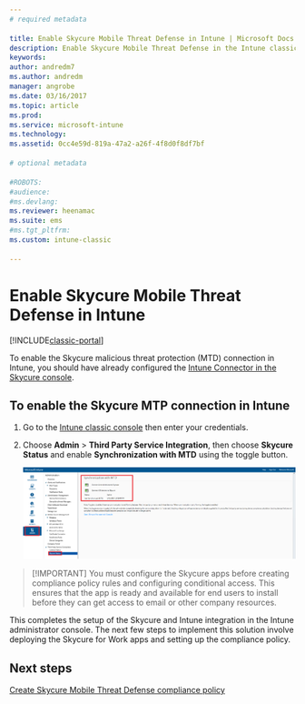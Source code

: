 ```yaml
---
# required metadata

title: Enable Skycure Mobile Threat Defense in Intune | Microsoft Docs
description: Enable Skycure Mobile Threat Defense in the Intune classic console.
keywords:
author: andredm7
ms.author: andredm
manager: angrobe
ms.date: 03/16/2017
ms.topic: article
ms.prod:
ms.service: microsoft-intune
ms.technology:
ms.assetid: 0cc4e59d-819a-47a2-a26f-4f8d0f8df7bf

# optional metadata

#ROBOTS:
#audience:
#ms.devlang:
ms.reviewer: heenamac
ms.suite: ems
#ms.tgt_pltfrm:
ms.custom: intune-classic

---
```


# Enable Skycure Mobile Threat Defense in Intune

[!INCLUDE[classic-portal](../includes/classic-portal.md)]

To enable the Skycure malicious threat protection (MTD) connection in Intune, you should have already configured the [Intune Connector in the Skycure console](https://docs.microsoft.com/intune/deploy-use/setup-the-skycure-integration-with-Intune).

## To enable the Skycure MTP connection in Intune

1.  Go to the [Intune classic console](https://manage.microsoft.com/) then enter your credentials.

2.  Choose **Admin** &gt; **Third Party Service Integration**, then choose **Skycure Status** and enable **Synchronization with MTD** using the toggle button.

	![Enable Skycure toggle in Intune classic console](../media/mtp/enable-skycure-1.png)

> [!IMPORTANT] You must configure the Skycure apps before creating compliance policy rules and configuring
> conditional access. This ensures that the app is ready and available for end users to install before they can get
> access to email or other company resources.

This completes the setup of the Skycure and Intune integration in the Intune administrator console. The next few steps to implement this solution involve deploying the Skycure for Work apps and setting up the compliance policy.

## Next steps

[Create Skycure Mobile Threat Defense compliance policy](https://docs.microsoft.com/intune/deploy-use/create-skycure-mobile-threat-defense-compliance-policy)
